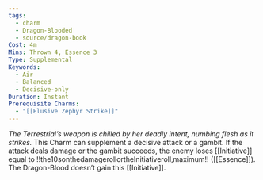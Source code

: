 ```yaml
---
tags:
  - charm
  - Dragon-Blooded
  - source/dragon-book
Cost: 4m
Mins: Thrown 4, Essence 3
Type: Supplemental
Keywords:
  - Air
  - Balanced
  - Decisive-only
Duration: Instant
Prerequisite Charms:
  - "[[Elusive Zephyr Strike]]"
---
```

*The Terrestrial’s weapon is chilled by her deadly intent, numbing flesh as it strikes.*
This Charm can supplement a decisive attack or a gambit. If the attack deals damage or the gambit succeeds, the enemy loses [[Initiative]] equal to !!the10sonthedamagerollortheInitiativeroll,maximum!! ([[Essence]]). The Dragon-Blood doesn’t gain this [[Initiative]].